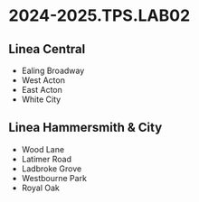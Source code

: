 # 2024-2025.TPS.LAB02
## Linea Central
- Ealing Broadway
- West Acton
- East Acton
- White City
## Linea Hammersmith & City
- Wood Lane
- Latimer Road
- Ladbroke Grove
- Westbourne Park
- Royal Oak
